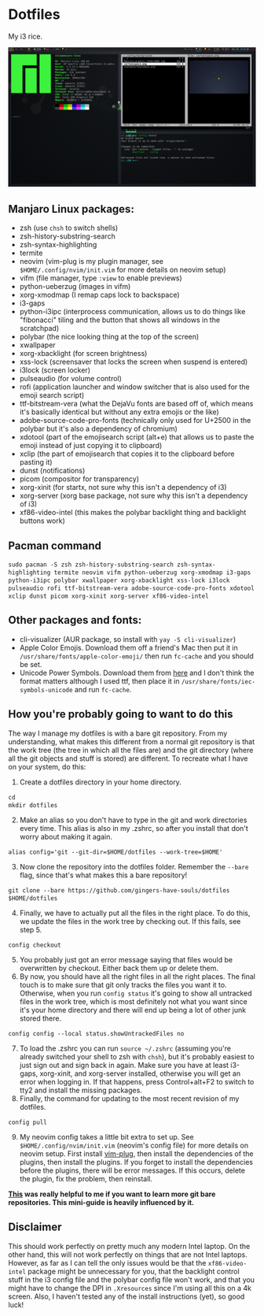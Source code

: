 # Dotfiles
My i3 rice.

![Screenshot](/screenshot.png)

## Manjaro Linux packages:
 - zsh (use `chsh` to switch shells)
 - zsh-history-substring-search
 - zsh-syntax-highlighting
 - termite
 - neovim (vim-plug is my plugin manager, see `$HOME/.config/nvim/init.vim` for more details on neovim setup)
 - vifm (file manager, type `:view` to enable previews)
 - python-ueberzug (images in vifm)
 - xorg-xmodmap (I remap caps lock to backspace)
 - i3-gaps
 - python-i3ipc (interprocess communication, allows us to do things like "fibonacci" tiling and the button that shows all windows in the scratchpad)
 - polybar (the nice looking thing at the top of the screen)
 - xwallpaper
 - xorg-xbacklight (for screen brightness)
 - xss-lock (screensaver that locks the screen when suspend is entered)
 - i3lock (screen locker)
 - pulseaudio (for volume control)
 - rofi (application launcher and window switcher that is also used for the emoji search script)
 - ttf-bitstream-vera (what the DejaVu fonts are based off of, which means it's basically identical but without any extra emojis or the like)
 - adobe-source-code-pro-fonts (technically only used for U+2500 in the polybar but it's also a dependency of chromium)
 - xdotool (part of the emojisearch script (alt+e) that allows us to paste the emoji instead of just copying it to clipboard)
 - xclip (the part of emojisearch that copies it to the clipboard before pasting it)
 - dunst (notifications)
 - picom (compositor for transparency)
 - xorg-xinit (for startx, not sure why this isn't a dependency of i3)
 - xorg-server (xorg base package, not sure why this isn't a dependency of i3)
 - xf86-video-intel (this makes the polybar backlight thing and backlight buttons work)

## Pacman command
```
sudo pacman -S zsh zsh-history-substring-search zsh-syntax-highlighting termite neovim vifm python-ueberzug xorg-xmodmap i3-gaps python-i3ipc polybar xwallpaper xorg-xbacklight xss-lock i3lock pulseaudio rofi ttf-bitstream-vera adobe-source-code-pro-fonts xdotool xclip dunst picom xorg-xinit xorg-server xf86-video-intel
```

## Other packages and fonts:
 - cli-visualizer (AUR package, so install with `yay -S cli-visualizer`)
 - Apple Color Emojis. Download them off a friend's Mac then put it in `/usr/share/fonts/apple-color-emoji/` then run `fc-cache` and you should be set.
 - Unicode Power Symbols. Download them from [here](https://unicodepowersymbol.com/font/) and I don't think the format matters although I used ttf, then place it in `/usr/share/fonts/iec-symbols-unicode` and run `fc-cache`.

## How you're probably going to want to do this
The way I manage my dotfiles is with a bare git repository. From my understanding, what makes this different from a normal git repository is that the work tree (the tree in which all the files are) and the git directory (where all the git objects and stuff is stored) are different. To recreate what I have on your system, do this:
1. Create a dotfiles directory in your home directory. 
```
cd
mkdir dotfiles
```
2. Make an alias so you don't have to type in the git and work directories every time. This alias is also in my .zshrc, so after you install that don't worry about making it again.
```
alias config='git --git-dir=$HOME/dotfiles --work-tree=$HOME'
```
3. Now clone the repository into the dotfiles folder. Remember the `--bare` flag, since that's what makes this a bare repository!
```
git clone --bare https://github.com/gingers-have-souls/dotfiles $HOME/dotfiles
```
4. Finally, we have to actually put all the files in the right place. To do this, we update the files in the work tree by checking out. If this fails, see step 5.
```
config checkout
```
5. You probably just got an error message saying that files would be overwritten by checkout. Either back them up or delete them.
6. By now, you should have all the right files in all the right places. The final touch is to make sure that git only tracks the files you want it to. Otherwise, when you run `config status` it's going to show all untracked files in the work tree, which is most definitely not what you want since it's your home directory and there will end up being a lot of other junk stored there.
```
config config --local status.showUntrackedFiles no
```
7. To load the .zshrc you can run `source ~/.zshrc` (assuming you're already switched your shell to zsh with `chsh`), but it's probably easiest to just sign out and sign back in again. Make sure you have at least i3-gaps, xorg-xinit, and xorg-server installed, otherwise you will get an error when logging in. If that happens, press Control+alt+F2 to switch to tty2 and install the missing packages.
8. Finally, the command for updating to the most recent revision of my dotfiles.
```
config pull
```
9. My neovim config takes a little bit extra to set up. See `$HOME/.config/nvim/init.vim` (neovim's config file) for more details on neovim setup. First install [vim-plug](https://github.com/junegunn/vim-plug), then install the dependencies of the plugins, then install the plugins. If you forget to install the dependencies before the plugins, there will be error messages. If this occurs, delete the plugin, fix the problem, then reinstall.

**[This](https://www.atlassian.com/git/tutorials/dotfiles) was really helpful to me if you want to learn more git bare repositories. This mini-guide is heavily influenced by it.**

## Disclaimer
This should work perfectly on pretty much any modern Intel laptop. On the other hand, this will not work perfectly on things that are not Intel laptops. However, as far as I can tell the only issues would be that the `xf86-video-intel` package might be unnecessary for you, that the backlight control stuff in the i3 config file and the polybar config file won't work, and that you might have to change the DPI in `.Xresources` since I'm using all this on a 4k screen. 
Also, I haven't tested any of the install instructions (yet), so good luck!
